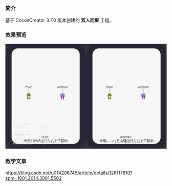 ### 简介
基于 CocosCreator 3.7.0 版本创建的 **双人同屏** 工程。

### 效果预览
![image](../../../gif/202201/2022012032.gif)

### 教学文章
https://blog.csdn.net/u014206745/article/details/126117810?spm=1001.2014.3001.5502
